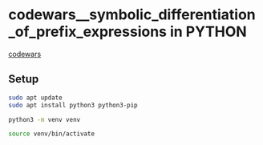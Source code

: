 # codewars__symbolic_differentiation_of_prefix_expressions  in PYTHON

[codewars](https://www.codewars.com/kata/584daf7215ac503d5a0001ae/train/python)

## Setup

```bash
sudo apt update
sudo apt install python3 python3-pip

python3 -m venv venv

source venv/bin/activate
```

